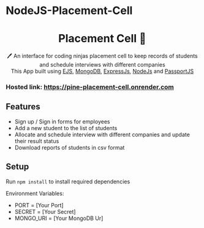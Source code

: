 # NodeJS-Placement-Cell
 <h1 align="center">Placement Cell  📝</h1> 
<p align="center">
 🖊️ An interface for coding ninjas placement cell to keep records of students and schedule interviews with different companies <br>
     This App built using <a href="https://ejs.co/">EJS</a>, <a href="https://www.mongodb.com/">MongoDB</a>, <a href="https://expressjs.com/">ExpressJs</a>, <a href="https://nodejs.org/en/">NodeJs</a> and <a href="http://www.passportjs.org/">PassportJS</a>
</p>

### Hosted link: https://pine-placement-cell.onrender.com

## Features

- Sign up / Sign in forms for employees
- Add a new student to the list of students
- Allocate and schedule interview with different companies and update their result status
- Download reports of students in csv format


## Setup

Run `npm install` to install required dependencies

Environment Variables:

- PORT = [Your Port]
- SECRET = [Your Secret]
- MONGO_URI = [Your MongoDB Ur]
